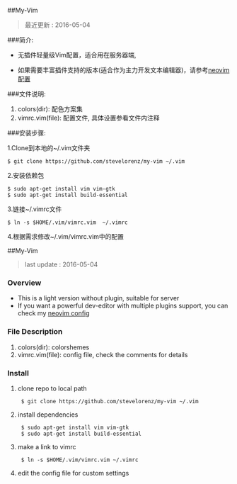 ##My-Vim

> 最近更新 : 2016-05-04

###简介:
  - 无插件轻量级Vim配置，适合用在服务器端, 
  
  - 如果需要丰富插件支持的版本(适合作为主力开发文本编辑器)，请参考[neovim配置](https://github.com/stevelorenz/my-neovim)

###文件说明:

  1. colors(dir): 配色方案集
  2. vimrc.vim(file): 配置文件, 具体设置参看文件内注释
 
###安装步骤:

1.Clone到本地的~/.vim文件夹

    $ git clone https://github.com/stevelorenz/my-vim ~/.vim

2.安装依赖包

    $ sudo apt-get install vim vim-gtk
    $ sudo apt-get install build-essential

3.链接~/.vimrc文件
    
    $ ln -s $HOME/.vim/vimrc.vim  ~/.vimrc

4.根据需求修改~/.vim/vimrc.vim中的配置

##My-Vim
> last update : 2016-05-04

### Overview
  - This is a light version without plugin, suitable for server
  - If you want a powerful dev-editor with multiple plugins support, you can check my [neovim config](https://github.com/stevelorenz/my-neovim)

### File Description
  1. colors(dir): colorshemes 
  2. vimrc.vim(file): config file, check the comments for details

### Install
1. clone repo to local path
    
        $ git clone https://github.com/stevelorenz/my-vim ~/.vim

2. install dependencies

        $ sudo apt-get install vim vim-gtk
        $ sudo apt-get install build-essential

3. make a link to vimrc

        $ ln -s $HOME/.vim/vimrc.vim ~/.vimrc

4. edit the config file for custom settings 
